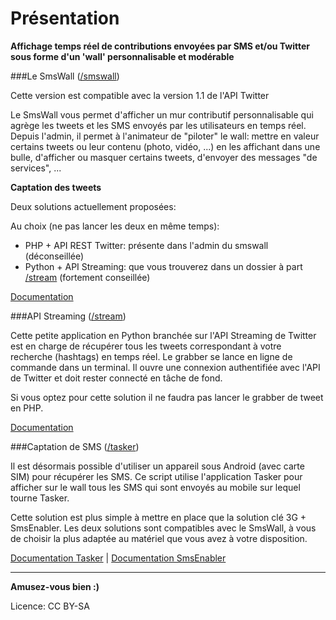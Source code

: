 Présentation
============

__Affichage temps réel de contributions envoyées par SMS et/ou Twitter sous forme d'un 'wall' personnalisable et modérable__

###Le SmsWall ([/smswall](https://github.com/assobug/smswall/tree/master/smswall))

Cette version est compatible avec la version 1.1 de l'API Twitter

Le SmsWall vous permet d'afficher un mur contributif personnalisable qui agrège les tweets et les SMS envoyés par les utilisateurs en temps réel. Depuis l'admin, il permet à l'animateur de "piloter" le wall: mettre en valeur certains tweets ou leur contenu (photo, vidéo, ...) en les affichant dans une bulle, d'afficher ou masquer certains tweets, d'envoyer des messages "de services", ...


__Captation des tweets__

Deux solutions actuellement proposées:

Au choix (ne pas lancer les deux en même temps):

- PHP + API REST Twitter: présente dans l'admin du smswall (déconseillée)
- Python + API Streaming: que vous trouverez dans un dossier à part [/stream](https://github.com/assobug/smswall/tree/master/stream) (fortement conseillée)

[Documentation](https://github.com/assobug/smswall/tree/master/smswall#smswall)


###API Streaming ([/stream](https://github.com/assobug/smswall/tree/master/stream))

Cette petite application en Python branchée sur l'API Streaming de Twitter est en charge de récupérer tous les tweets correspondant à votre recherche (hashtags) en temps réel. Le grabber se lance en ligne de commande dans un terminal. Il ouvre une connexion authentifiée avec l'API de Twitter et doit rester connecté en tâche de fond.

Si vous optez pour cette solution il ne faudra pas lancer le grabber de tweet en PHP.

[Documentation](https://github.com/assobug/smswall/tree/master/stream#grabber)



###Captation de SMS ([/tasker](https://github.com/assobug/smswall/tree/master/tasker))

Il est désormais possible d'utiliser un appareil sous Android (avec carte SIM) pour récupérer les SMS. Ce script utilise l'application Tasker pour afficher sur le wall tous les SMS qui sont envoyés au mobile sur lequel tourne Tasker.

Cette solution est plus simple à mettre en place que la solution clé 3G + SmsEnabler. Les deux solutions sont compatibles avec le SmsWall, à vous de choisir la plus adaptée au matériel que vous avez à votre disposition.

[Documentation Tasker](https://github.com/assobug/smswall/tree/master/tasker#tasker) |
[Documentation SmsEnabler](https://github.com/assobug/smswall/tree/master/tasker#smsenabler)

---



__Amusez-vous bien :)__


Licence: CC BY-SA

